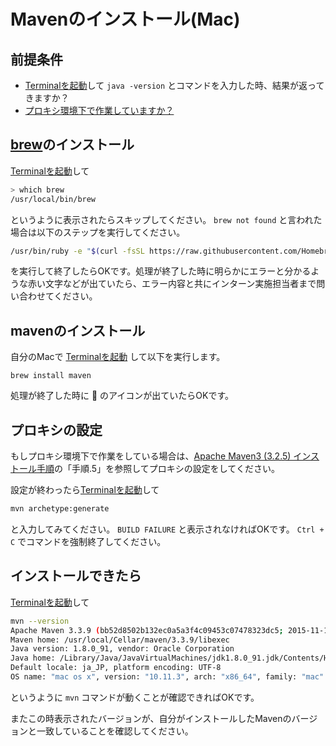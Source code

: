 # Mavenのインストール(Mac)

## 前提条件

* [Terminalを起動](tipsForMac.md#terminalの起動方法)して `java -version` とコマンドを入力した時、結果が返ってきますか？
* [プロキシ環境下で作業していますか？](preparationForMac.md#自分がプロキシ環境下にいるか知っておく)

## [brew](http://brew.sh/index_ja.html)のインストール

[Terminalを起動](tipsForMac.md#terminalの起動方法)して
```sh
> which brew
/usr/local/bin/brew
```
というように表示されたらスキップしてください。 `brew not found` と言われた場合は以下のステップを実行してください。
```sh
/usr/bin/ruby -e "$(curl -fsSL https://raw.githubusercontent.com/Homebrew/install/master/install)"
```
を実行して終了したらOKです。処理が終了した時に明らかにエラーと分かるような赤い文字などが出ていたら、エラー内容と共にインターン実施担当者まで問い合わせてください。

## mavenのインストール

自分のMacで [Terminalを起動](tipsForMac.md#terminalの起動方法) して以下を実行します。

```
brew install maven
```

処理が終了した時に :beer: のアイコンが出ていたらOKです。

## プロキシの設定

もしプロキシ環境下で作業をしている場合は、[Apache Maven3 (3.2.5) インストール手順](http://weblabo.oscasierra.net/install-maven-32-windows/)の「手順.5」を参照してプロキシの設定をしてください。

設定が終わったら[Terminalを起動](tipsForMac.md#terminalの起動方法)して
```sh
mvn archetype:generate
```
と入力してみてください。 `BUILD FAILURE` と表示されなければOKです。 `Ctrl + C` でコマンドを強制終了してください。

## インストールできたら

[Terminalを起動](tipsForMac.md#terminalの起動方法)して
```sh
mvn --version
Apache Maven 3.3.9 (bb52d8502b132ec0a5a3f4c09453c07478323dc5; 2015-11-11T01:41:47+09:00)
Maven home: /usr/local/Cellar/maven/3.3.9/libexec
Java version: 1.8.0_91, vendor: Oracle Corporation
Java home: /Library/Java/JavaVirtualMachines/jdk1.8.0_91.jdk/Contents/Home/jre
Default locale: ja_JP, platform encoding: UTF-8
OS name: "mac os x", version: "10.11.3", arch: "x86_64", family: "mac"
```
というように `mvn` コマンドが動くことが確認できればOKです。

またこの時表示されたバージョンが、自分がインストールしたMavenのバージョンと一致していることを確認してください。
